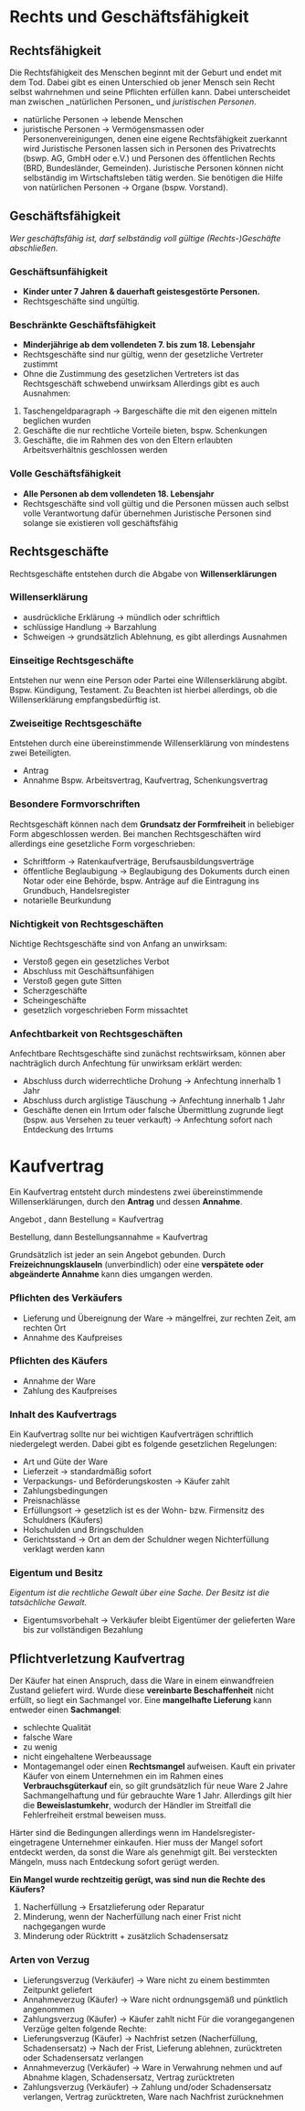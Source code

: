 # Rechts und Geschäftsfähigkeit
## Rechtsfähigkeit
Die Rechtsfähigkeit des Menschen beginnt mit der Geburt und endet mit dem Tod. Dabei gibt es einen Unterschied ob jener Mensch sein Recht selbst wahrnehmen und seine Pflichten erfüllen kann. Dabei unterscheidet man zwischen \_natürlichen Personen_ und _juristischen Personen_.
- natürliche Personen → lebende Menschen
- juristische Personen → Vermögensmassen oder Personenvereinigungen, denen eine eigene Rechtsfähigkeit zuerkannt wird
Juristische Personen lassen sich in Personen des Privatrechts (bswp. AG, GmbH oder e.V.) und Personen des öffentlichen Rechts (BRD, Bundesländer, Gemeinden). Juristische Personen können nicht selbständig im Wirtschaftsleben tätig werden. Sie benötigen die Hilfe von natürlichen Personen → Organe (bspw. Vorstand).
## Geschäftsfähigkeit
_Wer geschäftsfähig ist, darf selbständig voll gültige (Rechts-)Geschäfte abschließen._
### Geschäftsunfähigkeit
- **Kinder unter 7 Jahren \& dauerhaft geistesgestörte Personen.**
- Rechtsgeschäfte sind ungültig.
### Beschränkte Geschäftsfähigkeit
- **Minderjährige ab dem vollendeten 7. bis zum 18. Lebensjahr**
- Rechtsgeschäfte sind nur gültig, wenn der gesetzliche Vertreter zustimmt
- Ohne die Zustimmung des gesetzlichen Vertreters ist das Rechtsgeschäft schwebend unwirksam 
Allerdings gibt es  auch Ausnahmen:
1. Taschengeldparagraph → Bargeschäfte die mit den eigenen mitteln beglichen wurden
2. Geschäfte die nur rechtliche Vorteile bieten, bspw. Schenkungen
3. Geschäfte, die im Rahmen des von den Eltern erlaubten Arbeitsverhältnis geschlossen werden
### Volle Geschäftsfähigkeit
- **Alle Personen ab dem vollendeten 18. Lebensjahr**
- Rechtsgeschäfte sind voll gültig und die Personen müssen auch selbst volle Verantwortung dafür übernehmen
Juristische Personen sind solange sie existieren voll geschäftsfähig

## Rechtsgeschäfte
Rechtsgeschäfte entstehen durch die Abgabe von **Willenserklärungen**

### Willenserklärung 
- ausdrückliche Erklärung → mündlich oder schriftlich
- schlüssige Handlung → Barzahlung
- Schweigen → grundsätzlich Ablehnung, es gibt allerdings Ausnahmen

### Einseitige Rechtsgeschäfte 
Entstehen nur wenn eine Person oder Partei eine Willenserklärung abgibt. Bspw. Kündigung, Testament. Zu Beachten ist hierbei allerdings, ob die Willenserklärung empfangsbedürftig ist. 
### Zweiseitige Rechtsgeschäfte 
Entstehen durch eine übereinstimmende Willenserklärung von mindestens zwei Beteiligten. 
- Antrag
- Annahme
Bspw. Arbeitsvertrag, Kaufvertrag, Schenkungsvertrag

### Besondere Formvorschriften
Rechtsgeschäft können nach dem **Grundsatz der Formfreiheit** in beliebiger Form abgeschlossen werden. Bei manchen Rechtsgeschäften wird allerdings eine gesetzliche Form vorgeschrieben: 
- Schriftform → Ratenkaufverträge, Berufsausbildungsverträge
- öffentliche Beglaubigung → Beglaubigung des Dokuments durch einen Notar oder eine Behörde, bspw. Anträge auf die Eintragung ins Grundbuch, Handelsregister
- notarielle Beurkundung
### Nichtigkeit von Rechtsgeschäften
Nichtige Rechtsgeschäfte sind von Anfang an unwirksam:
- Verstoß gegen ein gesetzliches Verbot
- Abschluss mit Geschäftsunfähigen
- Verstoß gegen gute Sitten
- Scherzgeschäfte 
- Scheingeschäfte 
- gesetzlich vorgeschrieben Form missachtet 

### Anfechtbarkeit von Rechtsgeschäften
Anfechtbare Rechtsgeschäfte sind zunächst rechtswirksam, können aber nachträglich durch Anfechtung für unwirksam erklärt werden:
- Abschluss durch widerrechtliche Drohung → Anfechtung innerhalb 1 Jahr
- Abschluss durch arglistige Täuschung → Anfechtung innerhalb 1 Jahr
- Geschäfte denen ein Irrtum oder falsche Übermittlung zugrunde liegt (bspw. aus Versehen zu teuer verkauft) →  Anfechtung sofort nach Entdeckung des Irrtums

# Kaufvertrag
Ein Kaufvertrag entsteht durch mindestens zwei übereinstimmende Willenserklärungen, durch den **Antrag** und dessen **Annahme**.

Angebot , dann  Bestellung = Kaufvertrag

Bestellung, dann Bestellungsannahme = Kaufvertrag 

Grundsätzlich ist jeder an sein Angebot gebunden. Durch **Freizeichnungsklauseln** (unverbindlich) oder eine **verspätete oder abgeänderte Annahme** kann dies umgangen werden. 

### Pflichten des Verkäufers
- Lieferung und Übereignung der Ware → mängelfrei, zur rechten Zeit, am rechten Ort
- Annahme des Kaufpreises
### Pflichten des Käufers
- Annahme der Ware
- Zahlung des Kaufpreises
### Inhalt des Kaufvertrags
Ein Kaufvertrag sollte nur bei wichtigen Kaufverträgen schriftlich niedergelegt werden. Dabei gibt es folgende gesetzlichen Regelungen: 
- Art und Güte der Ware
- Lieferzeit → standardmäßig sofort
- Verpackungs- und Beförderungskosten → Käufer zahlt
- Zahlungsbedingungen 
- Preisnachlässe
- Erfüllungsort → gesetzlich ist es der Wohn- bzw. Firmensitz des Schuldners (Käufers)
- Holschulden und Bringschulden 
- Gerichtsstand → Ort an dem der Schuldner wegen Nichterfüllung verklagt werden kann 
### Eigentum und Besitz
*Eigentum ist die rechtliche Gewalt über eine Sache. Der Besitz ist die tatsächliche Gewalt.* 

- Eigentumsvorbehalt → Verkäufer bleibt Eigentümer der gelieferten Ware bis zur vollständigen Bezahlung

## Pflichtverletzung  Kaufvertrag
Der Käufer hat einen Anspruch, dass die Ware in einem einwandfreien Zustand geliefert wird. Wurde diese **vereinbarte Beschaffenheit** nicht erfüllt, so liegt ein Sachmangel vor. Eine **mangelhafte Lieferung** kann entweder einen **Sachmangel**: 
- schlechte Qualität
- falsche Ware
- zu wenig
- nicht eingehaltene Werbeaussage
- Montagemangel
oder einen **Rechtsmangel** aufweisen. Kauft ein privater Käufer von einem Unternehmen ein im Rahmen eines **Verbrauchsgüterkauf** ein, so gilt grundsätzlich für neue Ware 2 Jahre Sachmangelhaftung und für gebrauchte Ware 1 Jahr. Allerdings gilt hier die **Beweislastumkehr**, wodurch der Händler im Streitfall die Fehlerfreiheit erstmal beweisen muss. 

Härter sind die Bedingungen allerdings wenn im Handelsregister-eingetragene Unternehmer einkaufen. Hier muss der Mangel sofort entdeckt werden, da sonst die Ware als genehmigt gilt. Bei versteckten Mängeln, muss nach Entdeckung sofort gerügt werden. 

**Ein Mangel wurde rechtzeitig gerügt, was sind nun die Rechte des Käufers?**
1.  Nacherfüllung → Ersatzlieferung oder Reparatur
2. Minderung, wenn der Nacherfüllung nach einer Frist nicht nachgegangen wurde
3. Minderung oder Rücktritt + zusätzlich Schadensersatz

### Arten von Verzug
- Lieferungsverzug (Verkäufer) → Ware nicht zu einem bestimmten Zeitpunkt geliefert
- Annahmeverzug (Käufer) → Ware nicht ordnungsgemäß und pünktlich angenommen
- Zahlungsverzug (Käufer) → Käufer zahlt nicht 
Für die vorangegangenen Verzüge gelten folgende Rechte: 
- Lieferungsverzug (Käufer) → Nachfrist setzen (Nacherfüllung, Schadensersatz)  → Nach der Frist, Lieferung ablehnen, zurücktreten oder Schadensersatz verlangen
- Annahmeverzug (Verkäufer) → Ware in Verwahrung nehmen und auf Abnahme klagen, Schadensersatz, Vertrag zurücktreten
- Zahlungsverzug (Verkäufer) → Zahlung und/oder Schadensersatz verlangen, Vertrag zurücktreten, Ware nach Nachfrist zurücknehmen 





